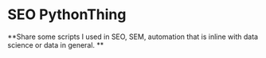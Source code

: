 # SEO PythonThing
**Share some scripts I used in SEO, SEM, automation that is inline with data science or data in general. **
